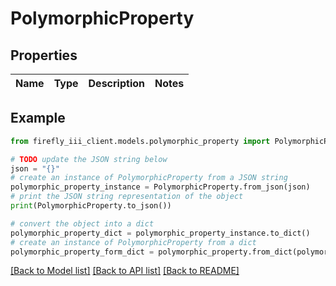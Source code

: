 # PolymorphicProperty


## Properties

Name | Type | Description | Notes
------------ | ------------- | ------------- | -------------

## Example

```python
from firefly_iii_client.models.polymorphic_property import PolymorphicProperty

# TODO update the JSON string below
json = "{}"
# create an instance of PolymorphicProperty from a JSON string
polymorphic_property_instance = PolymorphicProperty.from_json(json)
# print the JSON string representation of the object
print(PolymorphicProperty.to_json())

# convert the object into a dict
polymorphic_property_dict = polymorphic_property_instance.to_dict()
# create an instance of PolymorphicProperty from a dict
polymorphic_property_form_dict = polymorphic_property.from_dict(polymorphic_property_dict)
```
[[Back to Model list]](../README.md#documentation-for-models) [[Back to API list]](../README.md#documentation-for-api-endpoints) [[Back to README]](../README.md)


